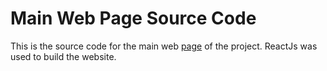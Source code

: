 # Main Web Page Source Code
This is the source code for the main web [page](https://peerrtc.github.io/) of the project. ReactJs was used to build the website.
